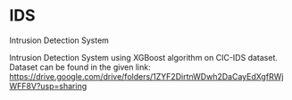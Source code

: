 # IDS
Intrusion Detection System

Intrusion Detection System using XGBoost algorithm on CIC-IDS dataset.
Dataset can be found in the given link:
https://drive.google.com/drive/folders/1ZYF2DirtnWDwh2DaCayEdXgfRWjWFF8V?usp=sharing
